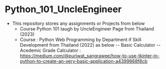 # Python_101_UncleEngineer

- This repository stores any assignments or Projects from below 
  - Course Python 101 taugh by UncleEngineer Page from Thailand (2023)
  - Course : Python Web Programming by Department if Skill Development from Thailand (2022) as below
    -- Basic Calculator 
    -- Acedemic Grade Calculator : https://medium.com/@puriwat_sangrawee/how-to-use-tkinter-in-python-to-create-an-very-basic-application-a4399868f8cb

